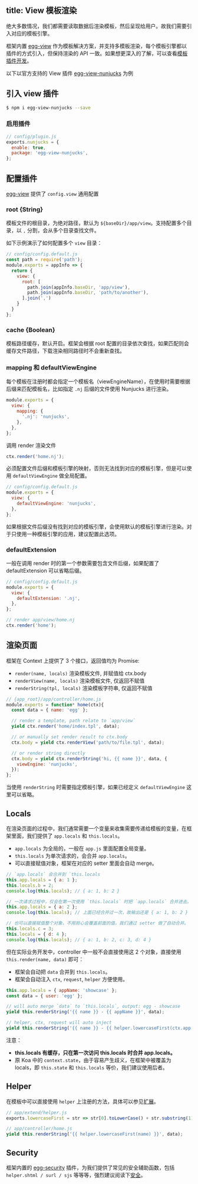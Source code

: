 title: View 模板渲染
---

绝大多数情况，我们都需要读取数据后渲染模板，然后呈现给用户。故我们需要引入对应的模板引擎。

框架内置 [egg-view] 作为模板解决方案，并支持多模板渲染，每个模板引擎都以插件的方式引入，但保持渲染的 API 一致。如果想更深入的了解，可以查看[模板插件开发](../advanced/view-plugin.md)。

以下以官方支持的 View 插件 [egg-view-nunjucks] 为例

## 引入 view 插件

```bash
$ npm i egg-view-nunjucks --save
```

### 启用插件

```js
// config/plugin.js
exports.nunjucks = {
  enable: true,
  package: 'egg-view-nunjucks',
};
```

## 配置插件

[egg-view] 提供了 `config.view` 通用配置

### root {String}

模板文件的根目录，为绝对路径，默认为 `${baseDir}/app/view`。支持配置多个目录，以 `,` 分割，会从多个目录查找文件。

如下示例演示了如何配置多个 `view` 目录：

```js
// config/config.default.js
const path = require('path');
module.exports = appInfo => {
  return {
    view: {
      root: [
        path.join(appInfo.baseDir, 'app/view'),
        path.join(appInfo.baseDir, 'path/to/another'),
      ].join(',')
    }
  }
};
```

### cache {Boolean}

模板路径缓存，默认开启。框架会根据 root 配置的目录依次查找，如果匹配则会缓存文件路径，下载渲染相同路径时不会重新查找。

### mapping 和 defaultViewEngine

每个模板在注册时都会指定一个模板名（viewEngineName），在使用时需要根据后缀来匹配模板名，比如指定 `.nj` 后缀的文件使用 Nunjucks 进行渲染。

```js
module.exports = {
  view: {
    mapping: {
      '.nj': 'nunjucks',
    },
  },
};
```

调用 render 渲染文件

```js
ctx.render('home.nj');
```

必须配置文件后缀和模板引擎的映射，否则无法找到对应的模板引擎，但是可以使用 `defaultViewEngine` 做全局配置。

```js
// config/config.default.js
module.exports = {
  view: {
    defaultViewEngine: 'nunjucks',
  },
};
```

如果根据文件后缀没有找到对应的模板引擎，会使用默认的模板引擎进行渲染。对于只使用一种模板引擎的应用，建议配置此选项。

### defaultExtension

一般在调用 render 时的第一个参数需要包含文件后缀，如果配置了 defaultExtension 可以省略后缀。

```js
// config/config.default.js
module.exports = {
  view: {
    defaultExtension: '.nj',
  },
};

// render app/view/home.nj
ctx.render('home');
```

## 渲染页面

框架在 Context 上提供了 3 个接口，返回值均为 Promise:

- `render(name, locals)` 渲染模板文件, 并赋值给 ctx.body
- `renderView(name, locals)` 渲染模板文件, 仅返回不赋值
- `renderString(tpl, locals)` 渲染模板字符串, 仅返回不赋值

```js
// {app_root}/app/controller/home.js
module.exports = function* home(ctx){
  const data = { name: 'egg' };

  // render a template, path relate to `app/view`
  yield ctx.render('home/index.tpl', data);

  // or manually set render result to ctx.body
  ctx.body = yield ctx.renderView('path/to/file.tpl', data);

  // or render string directly
  ctx.body = yield ctx.renderString('hi, {{ name }}', data, {
    viewEngine: 'nunjucks',
  });
};
```

当使用 `renderString` 时需要指定模板引擎，如果已经定义 `defaultViewEngine` 这里可以省略。

## Locals

在渲染页面的过程中，我们通常需要一个变量来收集需要传递给模板的变量，在框架里面，我们提供了 `app.locals` 和 `this.locals`。

- `app.locals` 为全局的，一般在 `app.js` 里面配置全局变量。
- `this.locals` 为单次请求的，会合并 `app.locals`。
- 可以直接赋值对象，框架在对应的 setter 里面会自动 merge。

```js
// `app.locals` 会合并到 `this.locals
this.app.locals = { a: 1 };
this.locals.b = 2;
console.log(this.locals); // { a: 1, b: 2 }

// 一次请求过程中，仅会在第一次使用 `this.locals` 时把 `app.locals` 合并进去。
this.app.locals = { a: 2 };
console.log(this.locals); // 上面已经合并过一次，故输出还是 { a: 1, b: 2 }

// 也可以直接赋值整个对象，不用担心会覆盖前面的值，我们通过 setter 做了自动合并。
this.locals.c = 3;
this.locals = { d: 4 };
console.log(this.locals); // { a: 1, b: 2, c: 3, d: 4 }
```

但在实际业务开发中，controller 中一般不会直接使用这 2 个对象，直接使用 `this.render(name, data)` 即可：
- 框架会自动把 `data` 合并到 `this.locals`。
- 框架会自动注入 `ctx`, `request`, `helper` 方便使用。

```js
this.app.locals = { appName: 'showcase' };
const data = { user: 'egg' };

// will auto merge `data` to `this.locals`, output: egg - showcase
yield this.renderString('{{ name }} - {{ appName }}', data);

// helper, ctx, request will auto inject
yield this.renderString('{{ name }} - {{ helper.lowercaseFirst(ctx.app.config.baseDir) }}', data);
```

注意：
- **this.locals 有缓存，只在第一次访问 this.locals 时合并 app.locals。**
- 原 Koa 中的 `context.state`，由于容易产生歧义，在框架中被覆盖为 locals，即 `this.state` 和 `this.locals` 等价，我们建议使用后者。

## Helper

在模板中可以直接使用 `helper` 上注册的方法，具体可以参见[扩展](../basics/extend.md)。

```js
// app/extend/helper.js
exports.lowercaseFirst = str => str[0].toLowerCase() + str.substring(1);

// app/controller/home.js
yield this.renderString('{{ helper.lowercaseFirst(name) }}', data);
```

## Security

框架内置的 [egg-security] 插件，为我们提供了常见的安全辅助函数，包括 `helper.shtml / surl / sjs` 等等等，强烈建议阅读下[安全](./security.md)。


[egg-security]: https://github.com/eggjs/egg-security
[egg-view-nunjucks]: https://github.com/eggjs/egg-view-nunjucks
[egg-view]: https://github.com/eggjs/egg-view
